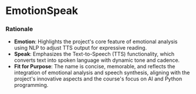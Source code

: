 # **EmotionSpeak**

### Rationale
- **Emotion**: Highlights the project's core feature of emotional analysis using NLP to adjust TTS output for expressive reading.
- **Speak**: Emphasizes the Text-to-Speech (TTS) functionality, which converts text into spoken language with dynamic tone and cadence.
- **Fit for Purpose**: The name is concise, memorable, and reflects the integration of emotional analysis and speech synthesis, aligning with the project's innovative aspects and the course's focus on AI and Python programming.